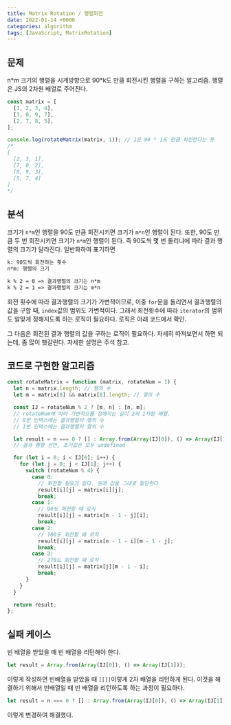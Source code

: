 ```yaml
---
title: Matrix Rotation / 행렬회전
date: 2022-01-14 +0000
categories: algorithm
tags: [JavaScript, MatrixRotation]
---
```


## 문제

n\*m 크기의 행렬을 시계방향으로 90\*k도 만큼 회전시킨 행렬을 구하는 알고리즘.
행렬은 JS의 2차원 배열로 주어진다.

```js
const matrix = [
  [1, 2, 3, 4],
  [3, 0, 9, 7],
  [2, 7, 8, 5],
];

console.log(rotateMatrix(matrix, 1)); // 1은 90 * 1도 만큼 회전한다는 뜻
/*
[
  [2, 3, 1],
  [7, 0, 2],
  [8, 9, 3],
  [5, 7, 4]
]
*/
```

## 분석

크기가 `n*m`인 행렬을 90도 만큼 회전시키면 크기가 `m*n`인 행렬이 된다.
또한, 90도 만큼 두 번 회전시키면 크기가 `n*m`인 행렬이 된다.
즉 90도씩 몇 번 돌리냐에 따라 결과 행렬의 크기가 달라진다.
일반화하여 표기하면

```txt
k: 90도씩 회전하는 횟수
n*m: 행렬의 크기

k % 2 = 0 => 결과행렬의 크기는 n*m
k % 2 = 1 => 결과행렬의 크기는 m*n
```

회전 횟수에 따라 결과행렬의 크기가 가변적이므로, 이중 `for`문을 돌리면서 결과행렬의 값을 구할 때, `index`값의 범위도 가변적이다.
그래서 회전횟수에 따라 `iterator`의 범위도 알맞게 정해지도록 하는 로직이 필요하다.
로직은 아래 코드에서 확인.

그 다음은 회전된 결과 행렬의 값을 구하는 로직이 필요하다.
자세히 따져보면서 하면 되는데, 좀 많이 헷갈린다.
자세한 설명은 주석 참고.

## 코드로 구현한 알고리즘

```js
const rotateMatrix = function (matrix, rotateNum = 1) {
  let n = matrix.length; // 행의 수
  let m = matrix[0] && matrix[0].length; // 열의 수

  const IJ = rotateNum % 2 ? [m, n] : [n, m];
  // rotateNum에 따라 가변적으롤 정해지는 길이 2의 1차원 배열.
  // 0번 인덱스에는 결과행렬의 행의 수
  // 1번 인덱스에는 결과행렬의 열의 수

  let result = n === 0 ? [] : Array.from(Array(IJ[0]), () => Array(IJ[1]));
  // 결과 행렬 선언, 초기값은 모두 undefined

  for (let i = 0; i < IJ[0]; i++) {
    for (let j = 0; j < IJ[1]; j++) {
      switch (rotateNum % 4) {
        case 0:
          // 회전할 필요가 없다. 원래 값을 그대로 할당한다
          result[i][j] = matrix[i][j];
          break;
        case 1:
          // 90도 회전할 때 로직
          result[i][j] = matrix[n - 1 - j][i];
          break;
        case 2:
          // 180도 회전할 때 로직
          result[i][j] = matrix[n - 1 - i][m - 1 - j];
          break;
        case 3:
          // 270도 회전할 때 로직
          result[i][j] = matrix[j][m - 1 - i];
          break;
      }
    }
  }

  return result;
};
```

## 실패 케이스

빈 배열을 받았을 때 빈 배열을 리턴해야 한다.

```js
let result = Array.from(Array(IJ[0]), () => Array(IJ[1]));
```

이렇게 작성하면 빈배열을 받았을 때 `[[]]`이렇게 2차 배열을 리턴하게 된다.
이것을 해결하기 위해서 빈배열일 때 빈 배열을 리턴하도록 하는 과정이 필요하다.

```js
let result = n === 0 ? [] : Array.from(Array(IJ[0]), () => Array(IJ[1])
```

이렇게 변경하여 해결했다.
